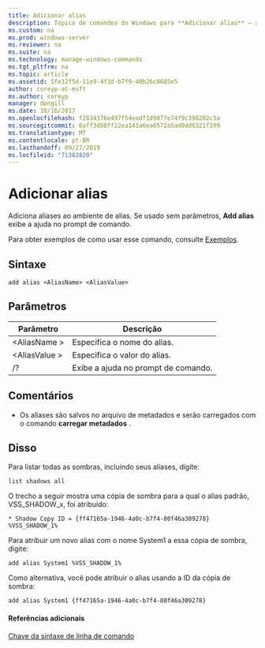 ```yaml
---
title: Adicionar alias
description: Tópico de comandos do Windows para **Adicionar alias** – adiciona aliases ao ambiente de alias.
ms.custom: na
ms.prod: windows-server
ms.reviewer: na
ms.suite: na
ms.technology: manage-windows-commands
ms.tgt_pltfrm: na
ms.topic: article
ms.assetid: 5fe12f5d-11e9-4f3d-b7f9-40b26c8685e5
author: coreyp-at-msft
ms.author: coreyp
manager: dongill
ms.date: 10/16/2017
ms.openlocfilehash: f2834376e497f54eadf1d9077e74f9c398202c5a
ms.sourcegitcommit: 6aff3d88ff22ea141a6ea6572a5ad8dd6321f199
ms.translationtype: MT
ms.contentlocale: pt-BR
ms.lasthandoff: 09/27/2019
ms.locfileid: "71382820"
---
```

# <a name="add-alias"></a>Adicionar alias



Adiciona aliases ao ambiente de alias. Se usado sem parâmetros, **Add alias** exibe a ajuda no prompt de comando.

Para obter exemplos de como usar esse comando, consulte [Exemplos](#BKMK_examples).

## <a name="syntax"></a>Sintaxe

```
add alias <AliasName> <AliasValue>
```

## <a name="parameters"></a>Parâmetros

|Parâmetro|Descrição|
|---------|-----------|
|\<AliasName >|Especifica o nome do alias.|
|\<AliasValue >|Especifica o valor do alias.|
|/?|Exibe a ajuda no prompt de comando.|

## <a name="remarks"></a>Comentários

-   Os aliases são salvos no arquivo de metadados e serão carregados com o comando **carregar metadados** .

## <a name="BKMK_examples"></a>Disso

Para listar todas as sombras, incluindo seus aliases, digite:
```
list shadows all
```
O trecho a seguir mostra uma cópia de sombra para a qual o alias padrão, VSS_SHADOW_x, foi atribuído:
```
* Shadow Copy ID = {ff47165a-1946-4a0c-b7f4-80f46a309278}
%VSS_SHADOW_1%
```
Para atribuir um novo alias com o nome System1 a essa cópia de sombra, digite:
```
add alias System1 %VSS_SHADOW_1%
```
Como alternativa, você pode atribuir o alias usando a ID da cópia de sombra:
```
add alias System1 {ff47165a-1946-4a0c-b7f4-80f46a309278}
```

#### <a name="additional-references"></a>Referências adicionais

[Chave da sintaxe de linha de comando](command-line-syntax-key.md)